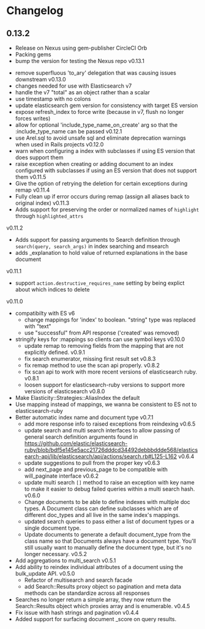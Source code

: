 Changelog
=========
## 0.13.2
  * Release on Nexus using gem-publisher CircleCI Orb
  * Packing gems
  * bump the version for testing the Nexus repo
v0.13.1
  - remove superfluous 'to_ary' delegation that was causing issues downstream
v0.13.0
  - changes needed for use with Elasticsearch v7
  - handle the v7 "total" as an object rather than a scalar
  - use timestamp with no colons
  - update elasticsearch gem version for consistency with target ES version
  - expose refresh_index to force write (because in v7, flush no longer forces writes)
  - allow for optional 'include_type_name_on_create' arg so that the :include_type_name can be passed
v0.12.1
  - use Arel.sql to avoid unsafe sql and eliminate deprecation warnings when used in Rails projects
v0.12.0
  - warn when configuring a index with subclasses if using ES version that does support them
  - raise exception when creating or adding document to an index configured with subclasses if using
     an ES version that does not support them
v0.11.5
 - Give the option of retrying the deletion for certain exceptions during remap
v0.11.4
 - Fully clean up if error occurs during remap (assign all aliases back to original index)
v0.11.3
 - Adds support for preserving the order or normalized names of `highlight` through `highlighted_attrs`

v0.11.2
 - Adds support for passing arguments to Search definition through `search(query, search_args)` in index searching and msearch
 - adds _explanation to hold value of returned explanations in the base document

v0.11.1
  - support `action.destructive_requires_name` setting by being explict about which indices to delete

v0.11.0
  - compatibilty with ES v6
    - change mappings for 'index' to boolean. "string" type was replaced with "text"
    - use "successful" from API response ('created' was removed)
  - stringify keys for :mappings so clients can use symbol keys
v0.10.0
	- update remap to removing fields from the mapping that are not explicitly
	defined.
v0.9.1
	- fix search enumerator, missing first result set
v0.8.3
	- fix remap method to use the scan api properly.
v0.8.2
	- fix scan api to work with more recent versions of elasticsearch ruby.
v0.8.1
	- loosen support for elasticsearch-ruby versions to support more versions of
	elasticsearch
v0.8.0
 - Make Elasticity::Strategies::AliasIndex the default
 - Use mapping instead of mappings, we wanna be consistent to ES not to elasticsearch-ruby
 - Better automatic index name and document type
v0.7.1
	- add more response info to raised exceptions from reindexing
v0.6.5
	- update search and multi search interfaces to allow passing of general
	search definition arguments found in https://github.com/elastic/elasticsearch-ruby/blob/bdf5e145e5acc21726dddcd34492debbbddde568/elasticsearch-api/lib/elasticsearch/api/actions/search.rb#L125-L162
v0.6.4
	- update suggestions to pull from the proper key
v0.6.3
	- add next_page and previous_page to be compatible with will_paginate
	interface
v0.6.2
	- update multi search `[]` method to raise an exception with key name to
	make it easier to debug failed queries within a multi search hash.
v0.6.0
	- Change documents to be able to define indexes with multiple doc types.  A
	Document class can define subclasses which are of different doc_types and
	all live in the same index's mappings.
	- updated search queries to pass either a list of document types or a single
	document type.
	- Update documents to generate a default document_type from the class name
	so that Documents always have a document type. You'll still usually want to
	manually define the document type, but it's no longer necessary.
v0.5.2
  - Add aggregations to multi_search
v0.5.1
  - Add ability to reindex individual attributes of a document using the
  bulk_update API.
v0.5.0
	- Refactor of multisearch and search facade
	- add Search::Results proxy object so pagination and meta data methods can
	be standardize across all responses
  - Searches no longer return a simple array, they now return the
  Search::Results object which proxies array and is enumerable.
v0.4.5
  - Fix issue with hash strings and pagination
v0.4.4
  - Added support for surfacing document _score on query results.
